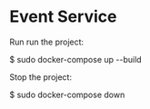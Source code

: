# Event Service

Run run the project: 

$ sudo docker-compose up --build


Stop the project: 

$ sudo docker-compose down
